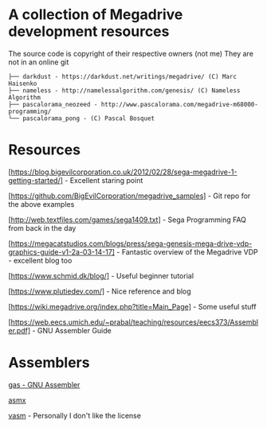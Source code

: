 # A collection of Megadrive development resources
The source code is copyright of their respective owners (not me)
They are not in an online git 

```
├── darkdust - https://darkdust.net/writings/megadrive/ (C) Marc Haisenko
├── nameless - http://namelessalgorithm.com/genesis/ (C) Nameless Algorithm
├── pascalorama_neozeed - http://www.pascalorama.com/megadrive-m68000-programming/ 
└── pascalorama_pong - (C) Pascal Bosquet 
```

# Resources
[https://blog.bigevilcorporation.co.uk/2012/02/28/sega-megadrive-1-getting-started/] - Excellent staring point

[https://github.com/BigEvilCorporation/megadrive_samples] - Git repo for the above examples

[http://web.textfiles.com/games/sega1409.txt] - Sega Programming FAQ from back in the day

[https://megacatstudios.com/blogs/press/sega-genesis-mega-drive-vdp-graphics-guide-v1-2a-03-14-17] - Fantastic overview of the Megadrive VDP - excellent blog too

[https://www.schmid.dk/blog/] - Useful beginner tutorial

[https://www.plutiedev.com/] - Nice reference and blog

[https://wiki.megadrive.org/index.php?title=Main_Page] - Some useful stuff

[https://web.eecs.umich.edu/~prabal/teaching/resources/eecs373/Assembler.pdf] - GNU Assembler Guide

# Assemblers
[gas - GNU Assembler](https://www.gnu.org/software/binutils/)

[asmx](http://xi6.com/projects/asmx/)

[vasm](http://sun.hasenbraten.de/vasm/) - Personally I don't like the license 

